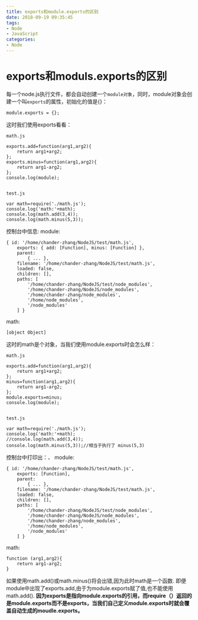 ```yaml
---
title: exports和module.exports的区别
date: 2018-09-19 09:35:45
tags: 
- Node 
- JavaScript
categories:
- Node
---
```

# exports和moduls.exports的区别

每一个node.js执行文件，都会自动创建一个`module对象`，同时，module对象会创建一个叫`exports`的属性，初始化的值是{}：

	module.exports = {};

这时我们使用exports看看：

	math.js
	
	exports.add=function(arg1,arg2){
		return arg1+arg2;
	};
	exports.minus=function(arg1,arg2){
		return arg1-arg2;
	};
	console.log(module);


	test.js

	var math=require('./math.js');
	console.log('math:'+math);
	console.log(math.add(3,4));
	console.log(math.minus(5,3));
	
控制台中信息:
module:

	{ id: '/home/chander-zhang/NodeJS/test/math.js',
		exports: { add: [Function], minus: [Function] },
		parent: 
			{ ... },
		filename: '/home/chander-zhang/NodeJS/test/math.js',
		loaded: false,
		children: [],
		paths: [ 
			'/home/chander-zhang/NodeJS/test/node_modules',
			'/home/chander-zhang/NodeJS/node_modules',
     		'/home/chander-zhang/node_modules',
     		'/home/node_modules',
     		'/node_modules'
		] }
	
math: 

	[object Object]

这时的math是个对象，当我们使用module.exports时会怎么样：

	math.js
	
	exports.add=function(arg1,arg2){
		return arg1+arg2;
	};
	minus=function(arg1,arg2){
		return arg1-arg2;
	};
	module.exports=minus;
	console.log(module);


	test.js

	var math=require('./math.js');
	console.log('math:'+math);
	//console.log(math.add(3,4));
	console.log(math.minus(5,3));//相当于执行了 minus(5,3)

控制台中打印出：、
module:
	
	{ id: '/home/chander-zhang/NodeJS/test/math.js',
		exports: [Function],
		parent: 
			{ ... },
		filename: '/home/chander-zhang/NodeJS/test/math.js',
		loaded: false,
		children: [],
		paths: [ 
			'/home/chander-zhang/NodeJS/test/node_modules',
     		'/home/chander-zhang/NodeJS/node_modules',
     		'/home/chander-zhang/node_modules',
     		'/home/node_modules',
     		'/node_modules'
		] }

math: 

	function (arg1,arg2){
    	return arg1-arg2;
	}

如果使用math.add()或math.minus()将会出错,因为此时math是一个函数. 即便module中出现了exports.add,由于为module.exports赋了值,也不能使用math.add().
**因为exports是指向module.exports的引用，而require（）返回的是module.exports而不是exports，当我们自己定义module.exports时就会覆盖自动生成的moudle.exports。**
	